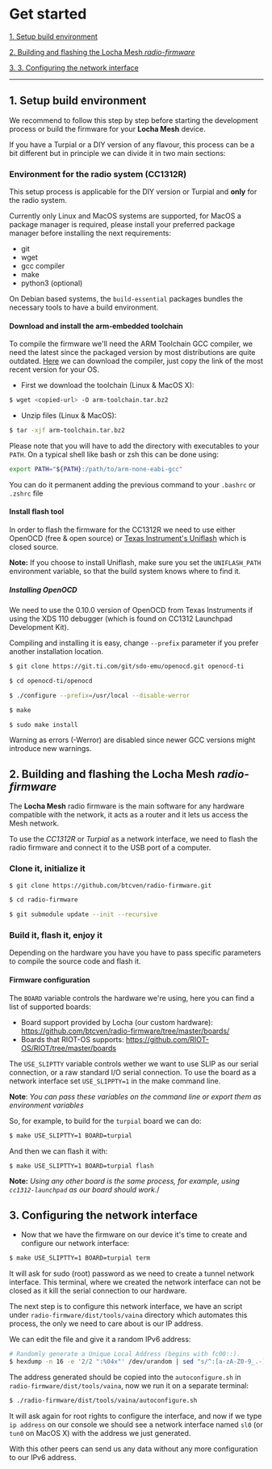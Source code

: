 # Get started

[1. Setup build environment](#setup-build-environment)

[2. Building and flashing the Locha Mesh _radio-firmware_]()

[3. 3. Configuring the network interface]()


---

## 1. Setup build environment

We recommend to follow this step by step before starting the development process or build the firmware for your **Locha Mesh** device.

If you have a Turpial or a DIY version of any flavour, this process can be a bit different but in principle we can divide it in two main sections:

### Environment for the radio system (CC1312R)

This setup process is applicable for the DIY version or Turpial and **only** for the radio system.

Currently only Linux and MacOS systems are supported, for MacOS a package manager is required, please install your preferred package manager before installing the next requirements:

 * git
 * wget
 * gcc compiler
 * make
 * python3 (optional)

On Debian based systems, the `build-essential` packages bundles the necessary tools to have a build environment.

#### Download and install the arm-embedded toolchain

To compile the firmware we'll need the ARM Toolchain GCC compiler, we need the latest since the packaged version by most distributions are quite outdated. [Here][arm-toolchain] we can download the compiler, just copy the link of the most recent version for your OS.

[arm-toolchain]: https://developer.arm.com/tools-and-software/open-source-software/developer-tools/gnu-toolchain/gnu-rm/downloads

- First we download the toolchain (Linux & MacOS X):

```sh
$ wget <copied-url> -O arm-toolchain.tar.bz2
```

- Unzip files (Linux & MacOS):

```sh
$ tar -xjf arm-toolchain.tar.bz2
```

Please note that you will have to add the directory with executables to your `PATH`. On a typical shell like bash or zsh this can be done using:

```sh
export PATH="${PATH}:/path/to/arm-none-eabi-gcc"
```

You can do it permanent adding the previous command to your `.bashrc` or `.zshrc` file

#### Install flash tool

In order to flash the firmware for the CC1312R we need to use either OpenOCD (free & open source) or [Texas Instrument's Uniflash] which is closed source.

[Texas Instrument's Uniflash]: https://www.ti.com/tool/UNIFLASH

**Note:** If you choose to install Uniflash, make sure you set the `UNIFLASH_PATH` environment variable, so that the build system knows where to find it.

##### Installing OpenOCD

We need to use the 0.10.0 version of OpenOCD from Texas Instruments if using the XDS 110 debugger (which is found on CC1312 Launchpad Development Kit).

Compiling and installing it is easy, change `--prefix` parameter if you prefer another installation location.

```sh
$ git clone https://git.ti.com/git/sdo-emu/openocd.git openocd-ti

$ cd openocd-ti/openocd

$ ./configure --prefix=/usr/local --disable-werror

$ make

$ sudo make install
```

Warning as errors (-Werror) are disabled since newer GCC versions might introduce new warnings.

## 2. Building and flashing the Locha Mesh _radio-firmware_

The **Locha Mesh** radio firmware is the main software for any hardware compatible with the network, it acts as a router and it lets us access the Mesh network.

To use the _CC1312R_ or _Turpial_ as a network interface, we need to flash the radio firmware and connect it to the USB port of a computer.

### Clone it, initialize it

```sh
$ git clone https://github.com/btcven/radio-firmware.git

$ cd radio-firmware

$ git submodule update --init --recursive
```

### Build it, flash it, enjoy it

Depending on the hardware you have you have to pass specific parameters to compile the source code and flash it.

#### Firmware configuration

The `BOARD` variable controls the hardware we're using, here you can find a list of supported boards:

- Board support provided by Locha (our custom hardware): https://github.com/btcven/radio-firmware/tree/master/boards/
- Boards that RIOT-OS supports: https://github.com/RIOT-OS/RIOT/tree/master/boards

The `USE_SLIPTTY` variable controls wether we want to use SLIP as our serial connection, or a raw standard I/O serial connection. To use the board as a network interface set `USE_SLIPPTY=1` in the make command line.

**Note**: *You can pass these variables on the command line or export them as environment variables*

So, for example, to build for the `turpial` board we can do:

```sh
$ make USE_SLIPTTY=1 BOARD=turpial
```

And then we can flash it with:

```sh
$ make USE_SLIPTTY=1 BOARD=turpial flash
```

**Note:** *Using any other board is the same process, for example, using `cc1312-launchpad` as our board should work.*/

## 3. Configuring the network interface

- Now that we have the firmware on our device it's time to create and configure our network interface:

```sh
$ make USE_SLIPTTY=1 BOARD=turpial term
```

It will ask for sudo (root) password as we need to create a tunnel network interface. This terminal, where we created the network interface can not be closed as it kill the serial connection to our hardware.

The next step is to configure this network interface, we have an script under `radio-firmware/dist/tools/vaina` directory which automates this process, the only we need to care about is our IP address.

We can edit the file and give it a random IPv6 address:

```sh
# Randomly generate a Unique Local Address (begins with fc00::).
$ hexdump -n 16 -e '2/2 ":%04x"' /dev/urandom | sed "s/^:[a-zA-Z0-9_.-]*:/fc00:/g"
```

The address generated should be copied into the `autoconfigure.sh` in `radio-firmware/dist/tools/vaina`, now we run it on a separate terminal:

```sh
$ ./radio-firmware/dist/tools/vaina/autoconfigure.sh
```

It will ask again for root rights to configure the interface, and now if we type `ip address` on our console we should see a network interface named `sl0` (or `tun0` on MacOS X) with the address we just generated.

With this other peers can send us any data without any more configuration to our IPv6 address.
